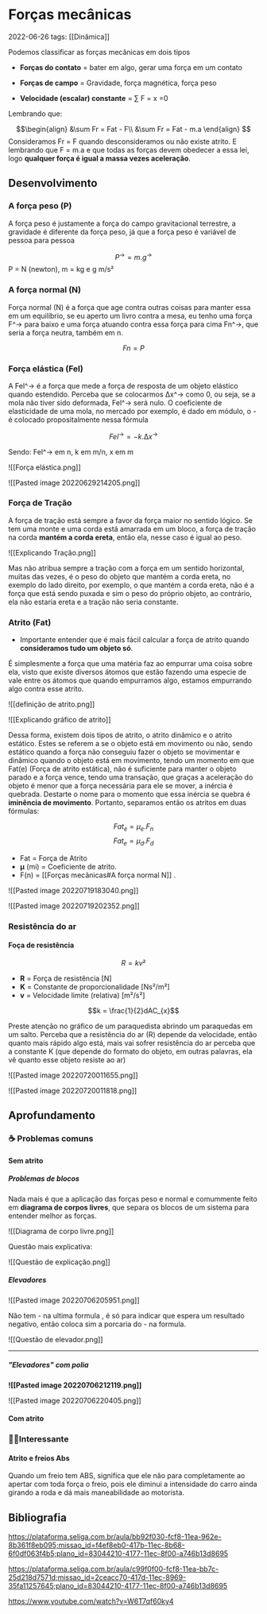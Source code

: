 # Forças mecânicas
2022-06-26
tags: [[Dinâmica]]

Podemos classificar as forças mecânicas em dois tipos

* **Forças do contato** = bater em algo, gerar uma força em um contato
* **Forças de campo** = Gravidade, força magnética, força peso

* **Velocidade (escalar) constante**  =  ∑ F = x =0

Lembrando que: 

$$\begin{align}
  &\sum Fr = Fat - F\\
  &\sum Fr = Fat - m.a
\end{align} $$
Consideramos Fr = F quando desconsideramos ou não existe atrito. E lembrando que F = m.a e que todas as forças devem obedecer a essa lei, logo **qualquer força é igual a massa vezes aceleração**.

## Desenvolvimento

### A força peso (P)

A força peso é justamente a força do campo gravitacional  terrestre, a gravidade é diferente da força peso, já que a força peso é variável de pessoa para pessoa

$$ P^→ = m.g^→$$
P = N (newton), m = kg e g m/s²

### A força normal (N)

Força normal (N) é a força que age contra outras coisas para manter essa em um equilíbrio, se eu aperto um livro contra a mesa, eu tenho uma força F^→ para baixo e uma força atuando contra essa força para cima Fn^→, que seria a força neutra, também em n.

$$Fn = P$$

### Força elástica (Fel)

A Fel^→ é a força que mede a força de resposta de um objeto elástico quando estendido. Perceba que se colocarmos ∆x^→ como 0, ou seja, se a mola não tiver sido deformada, Fel^→ será nulo. O coeficiente de elasticidade de uma mola, no mercado por exemplo, é dado em módulo, o - é colocado propositalmente nessa fórmula

$$Fel^{→}= -k . ∆x^→$$

Sendo:  Fel^→ em n, k em m/n, x em m

![[Força elástica.png]]

![[Pasted image 20220629214205.png]]

### Força de Tração

A força de tração está sempre a favor da força maior no sentido lógico. Se tem uma monte e uma corda está amarrada em um bloco, a força de tração na corda **mantém a corda ereta**, então ela, nesse caso é igual ao peso.

![[Explicando Tração.png]]

Mas não atribua sempre a tração com a força em um sentido horizontal, muitas das vezes, é o peso do objeto que mantém a corda ereta, no exemplo do lado direito, por exemplo, o que mantém a corda ereta, não é a força que está sendo puxada e sim o peso do próprio objeto, ao contrário, ela não estaria ereta e a tração não seria constante.

### Atrito (Fat)

* Importante entender que é mais fácil calcular a força de atrito quando **consideramos tudo um objeto só**.

É simplesmente a força que uma matéria faz ao empurrar uma coisa sobre ela, visto que existe diversos átomos que estão fazendo uma especie de vale entre os átomos que quando empurramos algo, estamos empurrando algo contra esse atrito.

![[definição de atrito.png]]

![[Explicando gráfico de atrito]]

Dessa forma, existem dois tipos de atrito, o atrito dinâmico e o atrito estático. Estes se referem a se o objeto está em movimento ou não, sendo estático quando a força não conseguiu fazer o objeto se movimentar e dinâmico quando o objeto está em movimento, tendo um momento em que Fat(e) (Força de atrito estática), não é suficiente para manter o objeto parado e a força vence, tendo uma transação, que graças a aceleração do objeto é menor que a força necessária para ele se mover, a inércia é quebrada.
Destarte o nome para o momento que essa inércia se quebra é  **iminência de movimento**. Portanto, separamos então os atritos em duas fórmulas:

$$Fat_{e} = µ_{e} . F_{n}$$$$Fat_{e} = µ_{d} . F_{d}$$
* Fat = Força de Atrito
* **µ** (mi) = Coeficiente de atrito.
* F(n) = [[Forças mecânicas#A força normal N]] .

![[Pasted image 20220719183040.png]]

![[Pasted image 20220719202352.png]]


### Resistência do ar

#### Foça de resistência
$$R=kv²$$

*  **R** = Força de resistência [N]
* **K** = Constante de proporcionalidade [Ns²/m²]
* **v** = Velocidade limite (relativa) [m²/s²]


$$k = \frac{1}{2}dAC_{x}$$

Preste atenção no gráfico de um paraquedista abrindo um paraquedas em um salto. Perceba que a resistência do ar (R) depende da velocidade, então quanto mais rápido algo está, mais vai sofrer resistência do ar perceba que a constante K (que depende do formato do objeto, em outras palavras, ela vê quanto esse objeto resiste ao ar)

![[Pasted image 20220720011655.png]]

![[Pasted image 20220720011818.png]]

## Aprofundamento

### ☕ Problemas comuns
####  Sem atrito
##### Problemas de blocos

Nada mais é que a aplicação das forças peso e normal e comummente feito em **diagrama de corpos livres**, que separa os blocos de um sistema para entender melhor as forças.

![[Diagrama de corpo livre.png]]

Questão mais explicativa:

![[Questão de explicação.png]]

##### Elevadores

![[Pasted image 20220706205951.png]]

Não tem - na ultima formula , é só para indicar que espera um resultado negativo, então coloca sim a porcaria do - na formula.

![[Questão de elevador.png]]

-----------------------------------------------

##### "Elevadores" com polia

**![[Pasted image 20220706212119.png]]**

![[Pasted image 20220706220405.png]]




#### Com atrito



### 🐱‍🏍Interessante

#### Atrito e freios Abs

Quando um freio tem ABS, significa que ele não para completamente ao apertar com toda força o freio, pois ele diminui a intensidade do carro ainda girando a roda e dá mais maneabilidade ao motorista.

## Bibliografia

https://plataforma.seliga.com.br/aula/bb92f030-fcf8-11ea-962e-8b361f8eb095;missao_id=f4ef8eb0-417b-11ec-8b68-6f0df063f4b5;plano_id=83044210-4177-11ec-8f00-a746b13d8695

https://plataforma.seliga.com.br/aula/c99f0f00-fcf8-11ea-bb7c-25d218d7571d;missao_id=2ceacc70-417d-11ec-8969-35fa11257645;plano_id=83044210-4177-11ec-8f00-a746b13d8695

https://www.youtube.com/watch?v=W6T7qf60ky4
